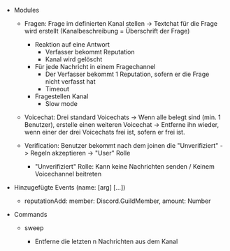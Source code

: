 * Modules
    * Fragen: Frage im definierten Kanal stellen -> Textchat für die Frage wird erstellt (Kanalbeschreibung = Überschrift der Frage)
        * Reaktion auf eine Antwort
            * Verfasser bekommt Reputation
            * Kanal wird gelöscht
        * Für jede Nachricht in einem Fragechannel
            * Der Verfasser bekommt 1 Reputation, sofern er die Frage nicht verfasst hat
            * Timeout
        * Fragestellen Kanal
            * Slow mode
            
    * Voicechat: Drei standard Voicechats -> Wenn alle belegt sind (min. 1 Benutzer), erstelle einen weiteren Voicechat -> Entferne ihn wieder, wenn einer der drei Voicechats frei ist, sofern er frei ist.

    * Verification: Benutzer bekommt nach dem joinen die "Unverifiziert" -> Regeln akzeptieren -> "User" Rolle
        * "Unverifiziert" Rolle: Kann keine Nachrichten senden / Keinem Voicechannel beitreten

* Hinzugefügte Events (name: [arg] [...])
    * reputationAdd: member: Discord.GuildMember, amount: Number

* Commands
    * sweep <n>
        * Entferne die letzten n Nachrichten aus dem Kanal
